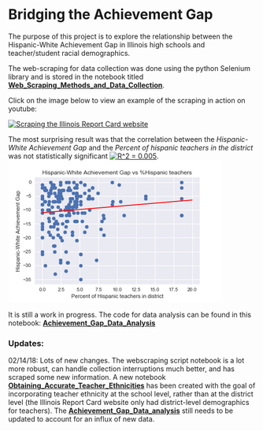 # Bridging the Achievement Gap

The purpose of this project is to explore the relationship between the Hispanic-White Achievement Gap in Illinois high schools and teacher/student racial demographics.

The web-scraping for data collection was done using the python Selenium library and is stored in the notebook titled **[Web_Scraping_Methods_and_Data_Collection](Web_Scraping_Methods_and_Data_Collection.ipynb)**.

Click on the image below to view an example of the scraping in action on youtube:

[![Scraping the Illinois Report Card website](http://img.youtube.com/vi/E-rnuam6Nuc/0.jpg)](http://www.youtube.com/watch?v=E-rnuam6Nuc "Selenium and Python for Automated Web Scraping")

The most surprising result was that the correlation between the *Hispanic-White Achievement Gap* and the *Percent of hispanic teachers in the district* was not statistically significant <a href="https://www.codecogs.com/eqnedit.php?latex=R^2&space;=&space;0.005" target="_blank"><img src="https://latex.codecogs.com/gif.latex?R^2&space;=&space;0.005" title="R^2 = 0.005" /></a>.
![](images/achievement_gap_vs_hisp_teachers.png)

It is still a work in progress.
The code for data analysis can be found in this notebook: **[Achievement_Gap_Data_Analysis](Achievement_Gap_Data_Analysis.ipynb)**

### Updates:

02/14/18: Lots of new changes. The webscraping script notebook is a lot more robust, can handle collection interruptions much better, and has scraped some new information.
A new notebook **[Obtaining_Accurate_Teacher_Ethnicities](Obtaining_Accurate_Teacher_Ethnicities.ipynb)** has been created with the goal of incorporating teacher ethnicity at the school level, rather than at the district level (the Illinois Report Card website only had district-level demographics for teachers).
The **[Achievement_Gap_Data_analysis](Achievement_Gap_Data_Analysis.ipynb)** still needs to be updated to account for an influx of new data.